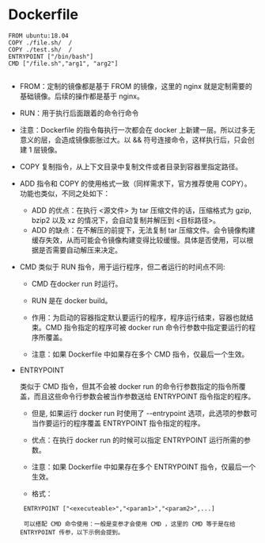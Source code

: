 # Dockerfile

```
FROM ubuntu:18.04                                                                                                                                                                                       
COPY ./file.sh/  /
COPY ./test.sh/  /
ENTRYPOINT ["/bin/bash"]
CMD ["/file.sh","arg1", "arg2"]


```

- FROM：定制的镜像都是基于 FROM 的镜像，这里的 nginx 就是定制需要的基础镜像。后续的操作都是基于 nginx。

-  RUN：用于执行后面跟着的命令行命令
  - 注意：Dockerfile 的指令每执行一次都会在 docker 上新建一层。所以过多无意义的层，会造成镜像膨胀过大。以 && 符号连接命令，这样执行后，只会创建 1 层镜像。
- COPY 复制指令，从上下文目录中复制文件或者目录到容器里指定路径。
- ADD 指令和 COPY 的使用格式一致（同样需求下，官方推荐使用 COPY）。功能也类似，不同之处如下：

    - ADD 的优点：在执行 <源文件> 为 tar 压缩文件的话，压缩格式为 gzip, bzip2 以及 xz 的情况下，会自动复制并解压到 <目标路径>。
    - ADD 的缺点：在不解压的前提下，无法复制 tar 压缩文件。会令镜像构建缓存失效，从而可能会令镜像构建变得比较缓慢。具体是否使用，可以根据是否需要自动解压来决定。
 - CMD
   类似于 RUN 指令，用于运行程序，但二者运行的时间点不同:
 
    -   CMD 在docker run 时运行。
    -   RUN 是在 docker build。

    - 作用：为启动的容器指定默认要运行的程序，程序运行结束，容器也就结束。CMD 指令指定的程序可被 docker run 命令行参数中指定要运行的程序所覆盖。

    - 注意：如果 Dockerfile 中如果存在多个 CMD 指令，仅最后一个生效。
    
- ENTRYPOINT

   类似于 CMD 指令，但其不会被 docker run 的命令行参数指定的指令所覆盖，而且这些命令行参数会被当作参数送给 ENTRYPOINT 指令指定的程序。

  - 但是, 如果运行 docker run 时使用了 --entrypoint 选项，此选项的参数可当作要运行的程序覆盖 ENTRYPOINT 指令指定的程序。

  - 优点：在执行 docker run 的时候可以指定 ENTRYPOINT 运行所需的参数。

  - 注意：如果 Dockerfile 中如果存在多个 ENTRYPOINT 指令，仅最后一个生效。

  - 格式：
  ```
   ENTRYPOINT ["<executeable>","<param1>","<param2>",...]

   可以搭配 CMD 命令使用：一般是变参才会使用 CMD ，这里的 CMD 等于是在给 ENTRYPOINT 传参，以下示例会提到。
   ```
    
